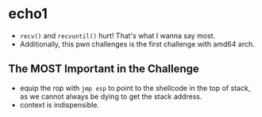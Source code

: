 # echo1
- `recv()` and `recvuntil()` hurt! That's what I wanna say most.
- Additionally, this pwn challenges is the first challenge with amd64 arch.
## The MOST Important in the Challenge
- equip the rop with `jmp esp` to point to the shellcode in the top of stack, as we cannot always be dying to get the stack address.
- context is indispensible.